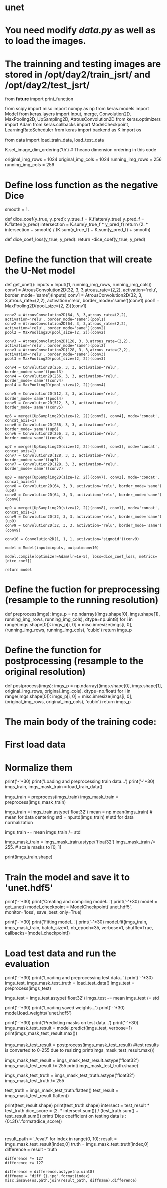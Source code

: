 # unet
# You need modify _data.py_ as well as to load the images.
# The trainning and testing images are stored in   /opt/day2/train_jsrt/ and  /opt/day2/test_jsrt/
from __future__ import print_function

from scipy import misc
import numpy as np
from keras.models import Model
from keras.layers import Input, merge, Convolution2D, MaxPooling2D, UpSampling2D, AtrousConvolution2D
from keras.optimizers import Adam
from keras.callbacks import ModelCheckpoint, LearningRateScheduler
from keras import backend as K
import os

from data import load_train_data, load_test_data

K.set_image_dim_ordering('th')  # Theano dimension ordering in this code

original_img_rows = 1024
original_img_cols = 1024
running_img_rows = 256
running_img_cols = 256

# Define loss function as the negative Dice

smooth = 1.


def dice_coef(y_true, y_pred):
    y_true_f = K.flatten(y_true)
    y_pred_f = K.flatten(y_pred)
    intersection = K.sum(y_true_f * y_pred_f)
    return (2. * intersection + smooth) / (K.sum(y_true_f) + K.sum(y_pred_f) + smooth)

def dice_coef_loss(y_true, y_pred):
    return -dice_coef(y_true, y_pred)

# Define the function that will create the U-Net model
def get_unet():
    inputs = Input((1, running_img_rows, running_img_cols))
    conv1 = AtrousConvolution2D(32, 3, 3,atrous_rate=(2,2), activation='relu', border_mode='same')(inputs)
    conv1 = AtrousConvolution2D(32, 3, 3,atrous_rate=(2,2), activation='relu', border_mode='same')(conv1)
    pool1 = MaxPooling2D(pool_size=(2, 2))(conv1)

    conv2 = AtrousConvolution2D(64, 3, 3,atrous_rate=(2,2), activation='relu', border_mode='same')(pool1)
    conv2 = AtrousConvolution2D(64, 3, 3,atrous_rate=(2,2), activation='relu', border_mode='same')(conv2)
    pool2 = MaxPooling2D(pool_size=(2, 2))(conv2)

    conv3 = AtrousConvolution2D(128, 3, 3,atrous_rate=(2,2), activation='relu', border_mode='same')(pool2)
    conv3 = AtrousConvolution2D(128, 3, 3,atrous_rate=(2,2), activation='relu', border_mode='same')(conv3)
    pool3 = MaxPooling2D(pool_size=(2, 2))(conv3)

    conv4 = Convolution2D(256, 3, 3, activation='relu', border_mode='same')(pool3)
    conv4 = Convolution2D(256, 3, 3, activation='relu', border_mode='same')(conv4)
    pool4 = MaxPooling2D(pool_size=(2, 2))(conv4)

    conv5 = Convolution2D(512, 3, 3, activation='relu', border_mode='same')(pool4)
    conv5 = Convolution2D(512, 3, 3, activation='relu', border_mode='same')(conv5)

    up6 = merge([UpSampling2D(size=(2, 2))(conv5), conv4], mode='concat', concat_axis=1)
    conv6 = Convolution2D(256, 3, 3, activation='relu', border_mode='same')(up6)
    conv6 = Convolution2D(256, 3, 3, activation='relu', border_mode='same')(conv6)

    up7 = merge([UpSampling2D(size=(2, 2))(conv6), conv3], mode='concat', concat_axis=1)
    conv7 = Convolution2D(128, 3, 3, activation='relu', border_mode='same')(up7)
    conv7 = Convolution2D(128, 3, 3, activation='relu', border_mode='same')(conv7)

    up8 = merge([UpSampling2D(size=(2, 2))(conv7), conv2], mode='concat', concat_axis=1)
    conv8 = Convolution2D(64, 3, 3, activation='relu', border_mode='same')(up8)
    conv8 = Convolution2D(64, 3, 3, activation='relu', border_mode='same')(conv8)

    up9 = merge([UpSampling2D(size=(2, 2))(conv8), conv1], mode='concat', concat_axis=1)
    conv9 = Convolution2D(32, 3, 3, activation='relu', border_mode='same')(up9)
    conv9 = Convolution2D(32, 3, 3, activation='relu', border_mode='same')(conv9)

    conv10 = Convolution2D(1, 1, 1, activation='sigmoid')(conv9)

    model = Model(input=inputs, output=conv10)

    model.compile(optimizer=Adam(lr=1e-5), loss=dice_coef_loss, metrics=[dice_coef])

    return model
# Define the fuction for preprocessing (resample to the running resolution)
def preprocess(imgs):
    imgs_p = np.ndarray((imgs.shape[0], imgs.shape[1], running_img_rows, running_img_cols), dtype=np.uint8)
    for i in range(imgs.shape[0]):
        imgs_p[i, 0] = misc.imresize(imgs[i, 0], (running_img_rows, running_img_cols), 'cubic')
    return imgs_p
# Define the function for postprocessing (resample to the original resolution)
def postprocess(imgs):
    imgs_p = np.ndarray((imgs.shape[0], imgs.shape[1], original_img_rows, original_img_cols), dtype=np.float)
    for i in range(imgs.shape[0]):
        imgs_p[i, 0] = misc.imresize(imgs[i, 0], (original_img_rows, original_img_cols), 'cubic')
    return imgs_p
# The main body of the training code: 
# First load data
# Normalize them

print('-'*30)
print('Loading and preprocessing train data...')
print('-'*30)
imgs_train, imgs_mask_train = load_train_data()

imgs_train = preprocess(imgs_train)
imgs_mask_train = preprocess(imgs_mask_train)

imgs_train = imgs_train.astype('float32')
mean = np.mean(imgs_train)  # mean for data centering
std = np.std(imgs_train)  # std for data normalization

imgs_train -= mean
imgs_train /= std

imgs_mask_train = imgs_mask_train.astype('float32')
imgs_mask_train /= 255.  # scale masks to [0, 1]

print(imgs_train.shape)

# Train the model and save it to 'unet.hdf5'

print('-'*30)
print('Creating and compiling model...')
print('-'*30)
model = get_unet()
model_checkpoint = ModelCheckpoint('unet.hdf5', monitor='loss', save_best_only=True)


print('-'*30)
print('Fitting model...')
print('-'*30)
model.fit(imgs_train, imgs_mask_train, batch_size=1, nb_epoch=35, verbose=1, shuffle=True,
          callbacks=[model_checkpoint])

# Load test data and run the evaluation

print('-'*30)
print('Loading and preprocessing test data...')
print('-'*30)
imgs_test, imgs_mask_test_truth = load_test_data()
imgs_test = preprocess(imgs_test)

imgs_test = imgs_test.astype('float32')
imgs_test -= mean
imgs_test /= std

print('-'*30)
print('Loading saved weights...')
print('-'*30)
model.load_weights('unet.hdf5')

print('-'*30)
print('Predicting masks on test data...')
print('-'*30)
imgs_mask_test_result = model.predict(imgs_test, verbose=1)
print(imgs_mask_test_result.max())
####

imgs_mask_test_result = postprocess(imgs_mask_test_result)
#test results is converted to 0-255 due to resizing
print(imgs_mask_test_result.max())

imgs_mask_test_result = imgs_mask_test_result.astype('float32')
imgs_mask_test_result /= 255
print(imgs_mask_test_truth.shape)



imgs_mask_test_truth = imgs_mask_test_truth.astype('float32')
imgs_mask_test_truth /= 255

test_truth = imgs_mask_test_truth.flatten()
test_result = imgs_mask_test_result.flatten()

print(test_result.shape)
print(test_truth.shape)
intersect = test_result * test_truth
dice_score = (2. * intersect.sum()) / (test_truth.sum() + test_result.sum())
print('Dice coefficient on testing data is : {0:.3f}.'.format(dice_score))

#
result_path = './eval/'
for index in range(0, 10):
    result = imgs_mask_test_result[index,0]
    truth = imgs_mask_test_truth[index,0]
    difference = result - truth
        
    difference *= 127
    difference += 127
    
    difference = difference.astype(np.uint8)
    diffname = "diff_{}.jpg".format(index)
    misc.imsave(os.path.join(result_path, diffname),difference)
    




    
